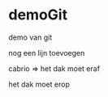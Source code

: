


# demoGit
demo van git

nog een lijn toevoegen


cabrio => het dak moet eraf


het dak moet erop
